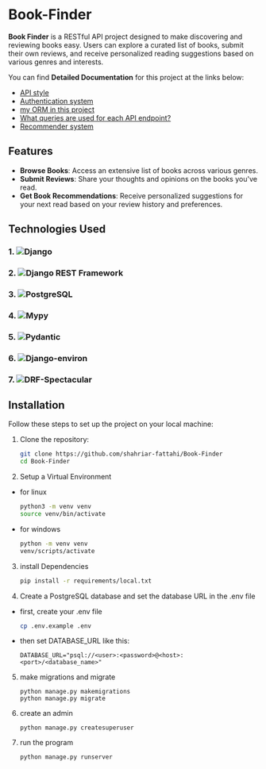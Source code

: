 # Book-Finder

**Book Finder** is a RESTful API project designed to make discovering and reviewing books easy. Users can explore a curated list of books, submit their own reviews, and receive personalized reading suggestions based on various genres and interests.

You can find **Detailed Documentation** for this project at the links below:

- [API style](https://github.com/shahriar-fattahi/Book-Finder/blob/main/docs/API_style.md)
- [Authentication system](https://github.com/shahriar-fattahi/Book-Finder/blob/main/docs/authentication_system.md)
- [my ORM in this project](https://github.com/shahriar-fattahi/Book-Finder/blob/main/docs/my_ORM.md)
- [What queries are used for each API endpoint?](https://github.com/shahriar-fattahi/Book-Finder/blob/main/docs/queries_in_urls.md)
- [Recommender system](https://github.com/shahriar-fattahi/Book-Finder/blob/main/docs/recommener_system.md)

## Features

- **Browse Books**: Access an extensive list of books across various genres.
- **Submit Reviews**: Share your thoughts and opinions on the books you've read.
- **Get Book Recommendations**: Receive personalized suggestions for your next read based on your review history and preferences.

## Technologies Used

### 1. ![Django](https://img.shields.io/badge/Django-092E20?logo=django&logoColor=white&style=for-the-badge)

### 2. ![Django REST Framework](https://img.shields.io/badge/DRF-ff1709?logo=django&logoColor=white&style=for-the-badge&label=django-rest-framework)

### 3. ![PostgreSQL](https://img.shields.io/badge/PostgreSQL-316192?logo=postgresql&logoColor=white&style=for-the-badge)

### 4. ![Mypy](https://img.shields.io/badge/Mypy-FFDD00?logo=mypy&logoColor=black&style=for-the-badge)

### 5. ![Pydantic](https://img.shields.io/badge/Pydantic-2CA5E0?logo=pydantic&logoColor=white&style=for-the-badge)

### 6. ![Django-environ](https://img.shields.io/badge/Django--environ-092E20?logo=django&logoColor=white&style=for-the-badge)

### 7. ![DRF-Spectacular](https://img.shields.io/badge/DRF--Spectacular-ff1709?logo=django&logoColor=white&style=for-the-badge)

## Installation

Follow these steps to set up the project on your local machine:

1. Clone the repository:

   ```bash
   git clone https://github.com/shahriar-fattahi/Book-Finder
   cd Book-Finder
   ```

2. Setup a Virtual Environment

- for linux
  ```bash
  python3 -m venv venv
  source venv/bin/activate
  ```
- for windows
  ```bash
  python -m venv venv
  venv/scripts/activate
  ```

3. install Dependencies

   ```bash
   pip install -r requirements/local.txt
   ```

4. Create a PostgreSQL database and set the database URL in the .env file

- first, create your .env file
  ```bash
  cp .env.example .env
  ```
- then set DATABASE_URL like this:
  ```
  DATABASE_URL="psql://<user>:<password>@<host>:<port>/<database_name>"
  ```

5. make migrations and migrate
   ```
   python manage.py makemigrations
   python manage.py migrate
   ```
6. create an admin
   ```
   python manage.py createsuperuser
   ```
7. run the program
   ```
   python manage.py runserver
   ```
